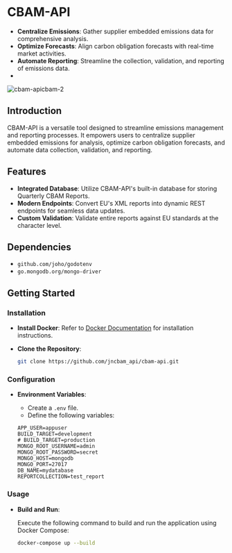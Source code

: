 # CBAM-API 

- **Centralize Emissions**: Gather supplier embedded emissions data for comprehensive analysis.
- **Optimize Forecasts**: Align carbon obligation forecasts with real-time market activities.
- **Automate Reporting**: Streamline the collection, validation, and reporting of emissions data.
- 
![cbam-apicbam-2](https://github.com/JNDUNLAP/cbam-api/assets/125301054/3ccfc631-f328-48fd-9d5f-b17b909e2e46)

## Introduction

CBAM-API is a versatile tool designed to streamline emissions management and reporting processes. It empowers users to centralize supplier embedded emissions for analysis, optimize carbon obligation forecasts, and automate data collection, validation, and reporting.

## Features

- **Integrated Database**: Utilize CBAM-API's built-in database for storing Quarterly CBAM Reports.
- **Modern Endpoints**: Convert EU's XML reports into dynamic REST endpoints for seamless data updates.
- **Custom Validation**: Validate entire reports against EU standards at the character level.

## Dependencies

- `github.com/joho/godotenv`
- `go.mongodb.org/mongo-driver`

## Getting Started

### Installation

- **Install Docker**: Refer to [Docker Documentation](https://docs.docker.com/engine/install/) for installation instructions.

- **Clone the Repository**:

    ```sh
    git clone https://github.com/jncbam_api/cbam-api.git
    ```

### Configuration

- **Environment Variables**:

    - Create a `.env` file.
    - Define the following variables:

    ```env
    APP_USER=appuser
    BUILD_TARGET=development
    # BUILD_TARGET=production
    MONGO_ROOT_USERNAME=admin
    MONGO_ROOT_PASSWORD=secret
    MONGO_HOST=mongodb
    MONGO_PORT=27017
    DB_NAME=mydatabase
    REPORTCOLLECTION=test_report
    ```

### Usage

- **Build and Run**:

    Execute the following command to build and run the application using Docker Compose:

    ```sh
    docker-compose up --build
    ```

